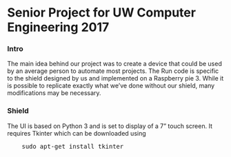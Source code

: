 # Senior Project for UW Computer Engineering 2017
### Intro 
The main idea behind our project was to create a device that could be used by an average person to automate most projects. The Run code is specific to the shield designed by us and implemented on a Raspberry pie 3. While it is possible to replicate exactly what we’ve done without our shield, many modifications may be necessary. 

### Shield
The UI is based on Python 3 and is set to display of a 7” touch screen. It requires Tkinter which can be downloaded using 
<pre class="brush: python;">
    sudo apt-get install tkinter
</pre>

 
